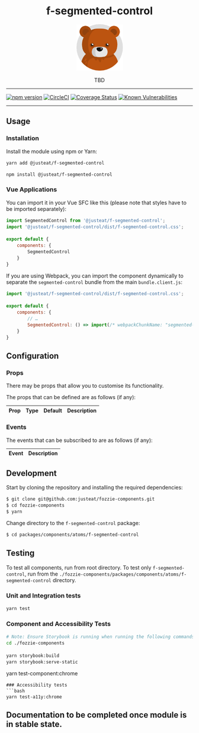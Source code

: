 <div align="center">

# f-segmented-control

<img width="125" alt="Fozzie Bear" src="../../../../bear.png" />

TBD

</div>

---

[![npm version](https://badge.fury.io/js/%40justeat%2Ff-segmented-control.svg)](https://badge.fury.io/js/%40justeat%2Ff-segmented-control)
[![CircleCI](https://circleci.com/gh/justeat/fozzie-components.svg?style=svg)](https://circleci.com/gh/justeat/workflows/fozzie-components)
[![Coverage Status](https://coveralls.io/repos/github/justeat/f-segmented-control/badge.svg)](https://coveralls.io/github/justeat/f-segmented-control)
[![Known Vulnerabilities](https://snyk.io/test/github/justeat/f-segmented-control/badge.svg?targetFile=package.json)](https://snyk.io/test/github/justeat/f-segmented-control?targetFile=package.json)

---

## Usage

### Installation

Install the module using npm or Yarn:

```sh
yarn add @justeat/f-segmented-control
```

```sh
npm install @justeat/f-segmented-control
```



### Vue Applications

You can import it in your Vue SFC like this (please note that styles have to be imported separately):

```js
import SegmentedControl from '@justeat/f-segmented-control';
import '@justeat/f-segmented-control/dist/f-segmented-control.css';

export default {
    components: {
        SegmentedControl
    }
}
```

If you are using Webpack, you can import the component dynamically to separate the `segmented-control` bundle from the main `bundle.client.js`:

```js
import '@justeat/f-segmented-control/dist/f-segmented-control.css';

export default {
    components: {
        // …
        SegmentedControl: () => import(/* webpackChunkName: "segmented-control" */ '@justeat/f-segmented-control')
    }
}
```

## Configuration

### Props

There may be props that allow you to customise its functionality.

The props that can be defined are as follows (if any):

| Prop  | Type  | Default | Description |
| ----- | ----- | ------- | ----------- |

### Events

The events that can be subscribed to are as follows (if any):

| Event | Description |
| ----- | ----------- |

## Development

Start by cloning the repository and installing the required dependencies:

```sh
$ git clone git@github.com:justeat/fozzie-components.git
$ cd fozzie-components
$ yarn
```

Change directory to the `f-segmented-control` package:

```sh
$ cd packages/components/atoms/f-segmented-control
```

## Testing

To test all components, run from root directory.
To test only `f-segmented-control`, run from the `./fozzie-components/packages/components/atoms/f-segmented-control` directory.

### Unit and Integration tests

```sh
yarn test
```

### Component and Accessibility Tests

```bash
# Note: Ensure Storybook is running when running the following commands
cd ./fozzie-components

yarn storybook:build
yarn storybook:serve-static
```

yarn test-component:chrome
```
### Accessibility tests
```bash
yarn test-a11y:chrome
```
## Documentation to be completed once module is in stable state.



